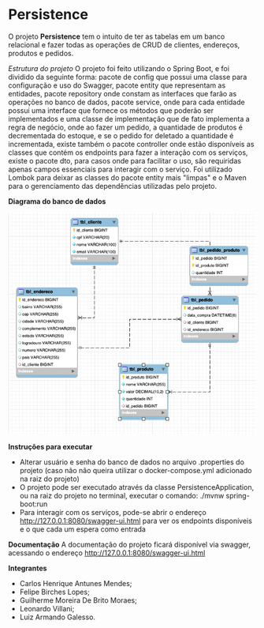 # Persistence

O projeto **Persistence** tem o intuito de ter as tabelas em um banco relacional e fazer todas as operações de CRUD de clientes, endereços, produtos e pedidos.

*Estrutura do projeto*
O projeto foi feito utilizando o Spring Boot, e foi dividido da seguinte forma: pacote de config que possui uma classe para configuração e uso do Swagger, pacote entity que representam as entidades, pacote repository onde constam as interfaces que farão as operações no banco de dados, pacote service, onde para cada entidade possui uma interface que fornece os métodos que poderão ser implementados e uma classe de implementação que de fato implementa a regra de negócio, onde ao fazer um pedido, a quantidade de produtos é decrementada do estoque, e se o pedido for deletado a quantidade é incrementada, existe também o pacote controller onde estão disponíveis as classes que contém os endpoints para fazer a interação com os serviços, existe o pacote dto, para casos onde para facilitar o uso, são requiridas apenas campos essenciais para interagir com o serviço. Foi utilizado Lombok para deixar as classes do pacote entity mais "limpas" e o Maven para o gerenciamento das dependências utilizadas pelo projeto.

**Diagrama do banco de dados**


![Screenshot](Diagrama.png)

**Instruções para executar**
* Alterar usuário e senha do banco de dados no arquivo .properties do projeto (caso não não queira utilizar o docker-compose.yml adicionado na raiz do projeto)
* O projeto pode ser executado através da classe PersistenceApplication, ou na raiz do projeto no terminal, executar o comando: ./mvnw spring-boot:run
* Para interagir com os serviços, pode-se abrir o endereço http://127.0.0.1:8080/swagger-ui.html para ver os endpoints disponíveis e o que cada um espera como entrada

**Documentação**
A documentação do projeto ficará disponível via swagger, acessando o endereço http://127.0.0.1:8080/swagger-ui.html

**Integrantes**
* Carlos Henrique Antunes Mendes;
* Felipe Birches Lopes;
* Guilherme Moreira De Brito Moraes;
* Leonardo Villani;
* Luiz Armando Galesso.
